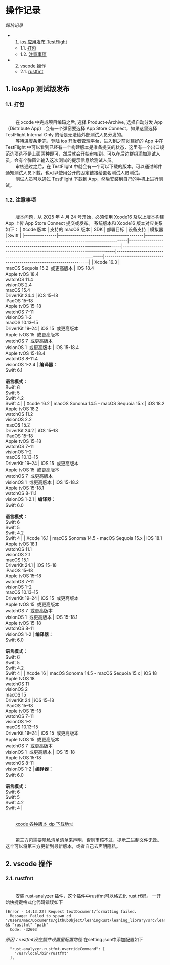 # 操作记录

_踩坑记录_

- 1. [ios 应用发布 TestFlight](#first)
  - 1.1. [打包](#firstPOne)
  - 1.2. [注意事项](#firstPTwo)
- 2. [vscode 操作](#second)
  - 2.1. [rustfmt](#secondPOne)

## 1. <a name='first'></a> iosApp 测试版发布

### 1.1. 打包

<br>&emsp;&emsp; 在 xcode 中完成项目编码之后, 选择 Product->Archive, 选择自动分发 App（Distribute App）.会有一个弹窗要选择 App Store Connect，如果这里选择 TestFlight Internal Only 的话是无法给外部测试人员分发的。
<br>&emsp;&emsp; 等待进度条走完，登陆 ios 开发者管理平台，进入到之前创建好的 App 中在 TestFlight 中可以看到已经有一个构建版本是准备提交的状态，这里有一个出口规范选项选不是上面两种即可，然后就会开始审核到。可以在后边群组添加测试人员，会有个弹窗让输入这次测试的提示信息给测试人员。
<br>&emsp;&emsp; 审核通过之后，在 TestFlight 中就会有一个可以下载的版本。可以通过邮件通知测试人员下载，也可以使用公开的固定链接给匿名测试人员测试。
<br>&emsp;&emsp; 测试人员可以通过 TestFlight 下载到 App，然后安装到自己的手机上进行测试。

### 1.2. 注意事项

<br>&emsp;&emsp; 版本问题，从 2025 年 4 月 24 号开始，必须使用 Xcode16 及以上版本构建 App 上传 App Store Connect 提交或发布。 系统版本和 Xcode16 版本对应关系如下：
| Xcode 版本 | 支持的 macOS 版本 | SDK | 部署目标 | 设备支持 | 模拟器 | Swift |
|----------------|------------------------------------------|---------------------------------------------------------------------|--------------------------------------------------------------------------|--------------------------------------------------------------------------|-----------------------------------------------------------------------|----------------------------------------------------------------------|
| Xcode 16.3 | macOS Sequoia 15.2  或更高版本 | iOS 18.4<br>Apple tvOS 18.4<br>watchOS 11.4<br>visionOS 2.4<br>macOS 15.4<br>DriverKit 24.4 | iOS 15–18<br>iPadOS 15–18<br>Apple tvOS 15–18<br>watchOS 7–11<br>visionOS 1–2<br>macOS 10.13–15<br>DriverKit 19–24 | iOS 15  或更高版本<br>Apple tvOS 15  或更高版本<br>watchOS 7  或更高版本<br>visionOS 1  或更高版本 | iOS 15-18.4<br>Apple tvOS 15-18.4<br>watchOS 8-11.4<br>visionOS 1-2.4 | **编译器：**<br>Swift 6.1<br><br>**语言模式：**<br>Swift 6<br>Swift 5<br>Swift 4.2<br>Swift 4 |
| Xcode 16.2 | macOS Sonoma 14.5 - macOS Sequoia 15.x | iOS 18.2<br>Apple tvOS 18.2<br>watchOS 11.2<br>visionOS 2.2<br>macOS 15.2<br>DriverKit 24.2 | iOS 15–18<br>iPadOS 15–18<br>Apple tvOS 15–18<br>watchOS 7–11<br>visionOS 1–2<br>macOS 10.13–15<br>DriverKit 19–24 | iOS 15  或更高版本<br>Apple tvOS 15  或更高版本<br>watchOS 7  或更高版本<br>visionOS 1  或更高版本 | iOS 15-18.2<br>Apple tvOS 15-18.1<br>watchOS 8-11.1<br>visionOS 1-2.1 | **编译器：**<br>Swift 6.0<br><br>**语言模式：**<br>Swift 6<br>Swift 5<br>Swift 4.2<br>Swift 4 |
| Xcode 16.1 | macOS Sonoma 14.5 - macOS Sequoia 15.x | iOS 18.1<br>Apple tvOS 18.1<br>watchOS 11.1<br>visionOS 2.1<br>macOS 15.1<br>DriverKit 24.1 | iOS 15–18<br>iPadOS 15–18<br>Apple tvOS 15–18<br>watchOS 7–11<br>visionOS 1–2<br>macOS 10.13–15<br>DriverKit 19–24 | iOS 15  或更高版本<br>Apple tvOS 15  或更高版本<br>watchOS 7  或更高版本<br>visionOS 1  或更高版本 | iOS 15-18.1<br>Apple tvOS 15-18<br>watchOS 8-11<br>visionOS 1-2 | **编译器：**<br>Swift 6.0<br><br>**语言模式：**<br>Swift 6<br>Swift 5<br>Swift 4.2<br>Swift 4 |
| Xcode 16 | macOS Sonoma 14.5 - macOS Sequoia 15.x | iOS 18<br>Apple tvOS 18<br>watchOS 11<br>visionOS 2<br>macOS 15<br>DriverKit 24 | iOS 15–18<br>iPadOS 15–18<br>Apple tvOS 15–18<br>watchOS 7–11<br>visionOS 1–2<br>macOS 10.13–15<br>DriverKit 19–24 | iOS 15  或更高版本<br>Apple tvOS 15  或更高版本<br>watchOS 7  或更高版本<br>visionOS 1  或更高版本 | iOS 15-18<br>Apple tvOS 15-18<br>watchOS 8-11<br>visionOS 1-2 | **编译器：**<br>Swift 6.0<br><br>**语言模式：**<br>Swift 6<br>Swift 5<br>Swift 4.2<br>Swift 4 |

<br>&emsp;&emsp; [xcode 各种版本 xip 下载地址](https://developer.apple.com/download/all/)

<br>&emsp;&emsp; 第三方包需要隐私清单清单来声明，否则审核不过，提示二进制文件无效。 这个可以将第三方更新到最新版本，或者自己去声明隐私。

## 2. <a name='second'></a> vscode 操作

### 2.1. <a name='secondPOne'></a> rustfmt

<br>&emsp;&emsp; 安装 rust-analyzer 插件，这个插件中rustfmt可以格式化 rust 代码。 
一开始快捷键格式化代码错误如下
```
[Error - 14:13:22] Request textDocument/formatting failed.
  Message: Failed to spawn cd "/Users/mac/Documents/githubObject/leaningRust/leaning_library/src/lean001" && "rustfmt" "path"
  Code: -32603 
```
*原因：rustfmt没在插件设置里配置路径*
在setting.json中添加配置如下
```
  "rust-analyzer.rustfmt.overrideCommand": [
    "/usr/local/bin/rustfmt"
  ],
```
